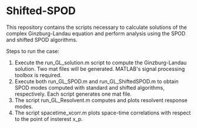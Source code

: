 # Shifted-SPOD

This repository contains the scripts necessary to calculate solutions of the complex Ginzburg-Landau equation and perform analysis using the SPOD and shifted SPOD algorithms.

Steps to run the case:

1. Execute the run_GL_solution.m script to compute the Ginzburg-Landau solution. Two mat files will be generated. MATLAB's signal processing toolbox is required.
2. Execute both run_GL_SPOD.m and run_GL_ShiftedSPOD.m to obtain SPOD modes computed with standard and shifted algorithms, respectively. Each script generates one mat file.
3. The script run_GL_Resolvent.m computes and plots resolvent response modes.
4. The script spacetime_xcorr.m plots space-time correlations with respect to the point of insterest x_p. 
